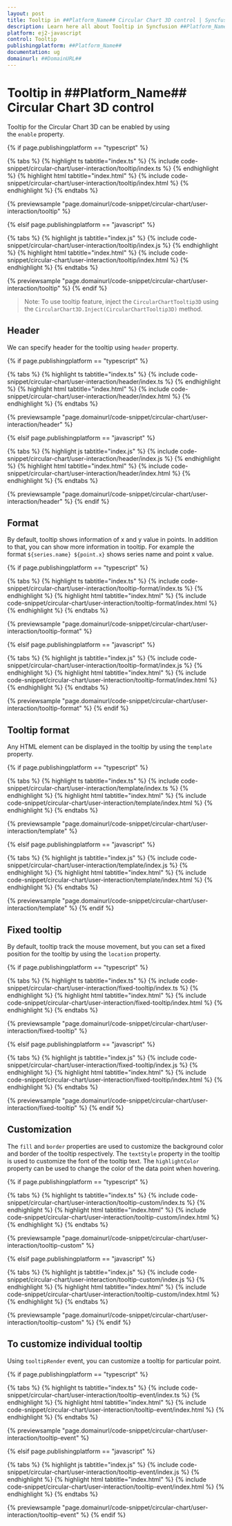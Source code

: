 ```yaml
---
layout: post
title: Tooltip in ##Platform_Name## Circular Chart 3D control | Syncfusion
description: Learn here all about Tooltip in Syncfusion ##Platform_Name## Circular Chart 3D control of Syncfusion Essential JS 2 and more.
platform: ej2-javascript
control: Tooltip 
publishingplatform: ##Platform_Name##
documentation: ug
domainurl: ##DomainURL##
---
```


# Tooltip in ##Platform_Name## Circular Chart 3D control

Tooltip for the Circular Chart 3D can be enabled by using the `enable` property.

{% if page.publishingplatform == "typescript" %}

{% tabs %}
{% highlight ts tabtitle="index.ts" %}
{% include code-snippet/circular-chart/user-interaction/tooltip/index.ts %}
{% endhighlight %}
{% highlight html tabtitle="index.html" %}
{% include code-snippet/circular-chart/user-interaction/tooltip/index.html %}
{% endhighlight %}
{% endtabs %}
        
{% previewsample "page.domainurl/code-snippet/circular-chart/user-interaction/tooltip" %}

{% elsif page.publishingplatform == "javascript" %}

{% tabs %}
{% highlight js tabtitle="index.js" %}
{% include code-snippet/circular-chart/user-interaction/tooltip/index.js %}
{% endhighlight %}
{% highlight html tabtitle="index.html" %}
{% include code-snippet/circular-chart/user-interaction/tooltip/index.html %}
{% endhighlight %}
{% endtabs %}

{% previewsample "page.domainurl/code-snippet/circular-chart/user-interaction/tooltip" %}
{% endif %}

>Note: To use tooltip feature, inject the `CircularChartTooltip3D` using the `CircularChart3D.Inject(CircularChartTooltip3D)` method.

## Header

We can specify header for the tooltip using `header` property.

{% if page.publishingplatform == "typescript" %}

{% tabs %}
{% highlight ts tabtitle="index.ts" %}
{% include code-snippet/circular-chart/user-interaction/header/index.ts %}
{% endhighlight %}
{% highlight html tabtitle="index.html" %}
{% include code-snippet/circular-chart/user-interaction/header/index.html %}
{% endhighlight %}
{% endtabs %}
        
{% previewsample "page.domainurl/code-snippet/circular-chart/user-interaction/header" %}

{% elsif page.publishingplatform == "javascript" %}

{% tabs %}
{% highlight js tabtitle="index.js" %}
{% include code-snippet/circular-chart/user-interaction/header/index.js %}
{% endhighlight %}
{% highlight html tabtitle="index.html" %}
{% include code-snippet/circular-chart/user-interaction/header/index.html %}
{% endhighlight %}
{% endtabs %}

{% previewsample "page.domainurl/code-snippet/circular-chart/user-interaction/header" %}
{% endif %}

## Format

By default, tooltip shows information of x and y value in points. In addition to that, you can show more information in tooltip. For example the format `${series.name} ${point.x}` shows series name and point x value.

{% if page.publishingplatform == "typescript" %}

{% tabs %}
{% highlight ts tabtitle="index.ts" %}
{% include code-snippet/circular-chart/user-interaction/tooltip-format/index.ts %}
{% endhighlight %}
{% highlight html tabtitle="index.html" %}
{% include code-snippet/circular-chart/user-interaction/tooltip-format/index.html %}
{% endhighlight %}
{% endtabs %}
        
{% previewsample "page.domainurl/code-snippet/circular-chart/user-interaction/tooltip-format" %}

{% elsif page.publishingplatform == "javascript" %}

{% tabs %}
{% highlight js tabtitle="index.js" %}
{% include code-snippet/circular-chart/user-interaction/tooltip-format/index.js %}
{% endhighlight %}
{% highlight html tabtitle="index.html" %}
{% include code-snippet/circular-chart/user-interaction/tooltip-format/index.html %}
{% endhighlight %}
{% endtabs %}

{% previewsample "page.domainurl/code-snippet/circular-chart/user-interaction/tooltip-format" %}
{% endif %}

## Tooltip format

Any HTML element can be displayed in the tooltip by using the `template` property.

{% if page.publishingplatform == "typescript" %}

{% tabs %}
{% highlight ts tabtitle="index.ts" %}
{% include code-snippet/circular-chart/user-interaction/template/index.ts %}
{% endhighlight %}
{% highlight html tabtitle="index.html" %}
{% include code-snippet/circular-chart/user-interaction/template/index.html %}
{% endhighlight %}
{% endtabs %}
        
{% previewsample "page.domainurl/code-snippet/circular-chart/user-interaction/template" %}

{% elsif page.publishingplatform == "javascript" %}

{% tabs %}
{% highlight js tabtitle="index.js" %}
{% include code-snippet/circular-chart/user-interaction/template/index.js %}
{% endhighlight %}
{% highlight html tabtitle="index.html" %}
{% include code-snippet/circular-chart/user-interaction/template/index.html %}
{% endhighlight %}
{% endtabs %}

{% previewsample "page.domainurl/code-snippet/circular-chart/user-interaction/template" %}
{% endif %}

## Fixed tooltip

By default, tooltip track the mouse movement, but you can set a fixed position for the tooltip by using the `location` property.

{% if page.publishingplatform == "typescript" %}

{% tabs %}
{% highlight ts tabtitle="index.ts" %}
{% include code-snippet/circular-chart/user-interaction/fixed-tooltip/index.ts %}
{% endhighlight %}
{% highlight html tabtitle="index.html" %}
{% include code-snippet/circular-chart/user-interaction/fixed-tooltip/index.html %}
{% endhighlight %}
{% endtabs %}
        
{% previewsample "page.domainurl/code-snippet/circular-chart/user-interaction/fixed-tooltip" %}

{% elsif page.publishingplatform == "javascript" %}

{% tabs %}
{% highlight js tabtitle="index.js" %}
{% include code-snippet/circular-chart/user-interaction/fixed-tooltip/index.js %}
{% endhighlight %}
{% highlight html tabtitle="index.html" %}
{% include code-snippet/circular-chart/user-interaction/fixed-tooltip/index.html %}
{% endhighlight %}
{% endtabs %}

{% previewsample "page.domainurl/code-snippet/circular-chart/user-interaction/fixed-tooltip" %}
{% endif %}

## Customization

The `fill` and `border` properties are used to customize the background color and border of the tooltip respectively. The `textStyle` property in the tooltip is used to customize the font of the tooltip text. The `highlightColor` property can be used to change the color of the data point when hovering.

{% if page.publishingplatform == "typescript" %}

{% tabs %}
{% highlight ts tabtitle="index.ts" %}
{% include code-snippet/circular-chart/user-interaction/tooltip-custom/index.ts %}
{% endhighlight %}
{% highlight html tabtitle="index.html" %}
{% include code-snippet/circular-chart/user-interaction/tooltip-custom/index.html %}
{% endhighlight %}
{% endtabs %}
        
{% previewsample "page.domainurl/code-snippet/circular-chart/user-interaction/tooltip-custom" %}

{% elsif page.publishingplatform == "javascript" %}

{% tabs %}
{% highlight js tabtitle="index.js" %}
{% include code-snippet/circular-chart/user-interaction/tooltip-custom/index.js %}
{% endhighlight %}
{% highlight html tabtitle="index.html" %}
{% include code-snippet/circular-chart/user-interaction/tooltip-custom/index.html %}
{% endhighlight %}
{% endtabs %}

{% previewsample "page.domainurl/code-snippet/circular-chart/user-interaction/tooltip-custom" %}
{% endif %}

## To customize individual tooltip

Using `tooltipRender` event, you can customize a tooltip for particular point.

{% if page.publishingplatform == "typescript" %}

{% tabs %}
{% highlight ts tabtitle="index.ts" %}
{% include code-snippet/circular-chart/user-interaction/tooltip-event/index.ts %}
{% endhighlight %}
{% highlight html tabtitle="index.html" %}
{% include code-snippet/circular-chart/user-interaction/tooltip-event/index.html %}
{% endhighlight %}
{% endtabs %}
        
{% previewsample "page.domainurl/code-snippet/circular-chart/user-interaction/tooltip-event" %}

{% elsif page.publishingplatform == "javascript" %}

{% tabs %}
{% highlight js tabtitle="index.js" %}
{% include code-snippet/circular-chart/user-interaction/tooltip-event/index.js %}
{% endhighlight %}
{% highlight html tabtitle="index.html" %}
{% include code-snippet/circular-chart/user-interaction/tooltip-event/index.html %}
{% endhighlight %}
{% endtabs %}

{% previewsample "page.domainurl/code-snippet/circular-chart/user-interaction/tooltip-event" %}
{% endif %}